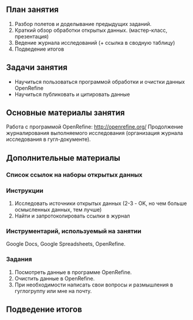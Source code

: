 ## План занятия
1. Разбор полетов и доделывание предыдущих заданий.      
2. Краткий обзор обработки открытых данных. (мастер-класс, презентация)           
3. Ведение журнала исследований (+ ссылка в сводную таблицу)   
4. Подведение итогов     

## Задачи занятия
- Научиться пользоваться программой обработки и очистки данных OpenRefine
- Научиться публиковать и цитировать данные

## Основные материалы занятия
Работа с программой OpenRefine: http://openrefine.org/
Продолжение журналирования выполняемого исследования (организация журнала исследования в гугл-документе).      

## Дополнительные материалы
### Список ссылок на наборы открытых данных

    
   
### Инструкции
   
1. Исследовать источники открытых данных (2-3 - OK, но чем больше осмысленных данных, тем лучше)
2. Найти и запротоколировать ссылки в журнал  

### Инструментарий, используемый на занятии
Google Docs, Google Spreadsheets, OpenRefine.

### Задания
1. Посмотреть данные в программе OpenRefine.
2. Очистить данные в OpenRefine.
3. При необходимости написать свои вопросы и размышления в гуглогруппу или мне на почту.

## Подведение итогов
